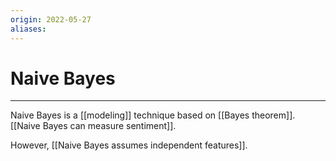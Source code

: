 ```yaml
---
origin: 2022-05-27
aliases: 
---
```

# Naive Bayes
---
Naive Bayes is a [[modeling]] technique based on [[Bayes theorem]]. [[Naive Bayes can measure sentiment]].

However, [[Naive Bayes assumes independent features]]. 